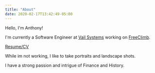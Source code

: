 ```yaml
---
title: "About"
date: 2020-02-17T13:42:49-05:00
---
```


Hello, I'm Anthony! 

I'm currently a Software Engineer at [Vail Systems](https://www.vailsys.com/) working on [FreeClimb](https://www.freeclimb.com/). 

[Resume/CV](https://drive.google.com/open?id=1JPxz-c8tkPpEfRc0zKCboDLx6hVk3y7l)

While im not working, I like to take portraits and landscape shots.

I have a strong passion and intrigue of Finance and History. 